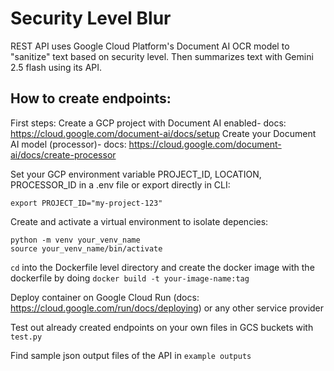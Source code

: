 # Security Level Blur

REST API uses Google Cloud Platform's Document AI OCR model to "sanitize" text based on security level. Then summarizes text with Gemini 2.5 flash using its API.

## How to create endpoints:

First steps:
Create a GCP project with Document AI enabled- docs: https://cloud.google.com/document-ai/docs/setup
Create your Document AI model (processor)- docs: https://cloud.google.com/document-ai/docs/create-processor
   
Set your GCP environment variable PROJECT_ID, LOCATION, PROCESSOR_ID in a .env file or export directly in CLI:
```
export PROJECT_ID="my-project-123"
```

Create and activate a virtual environment to isolate depencies:
```
python -m venv your_venv_name
source your_venv_name/bin/activate
```

`cd` into the Dockerfile level directory and create the docker image with the dockerfile by doing `docker build -t your-image-name:tag`

Deploy container on Google Cloud Run (docs: https://cloud.google.com/run/docs/deploying) or any other service provider

Test out already created endpoints on your own files in GCS buckets with `test.py`

Find sample json output files of the API in `example outputs`


